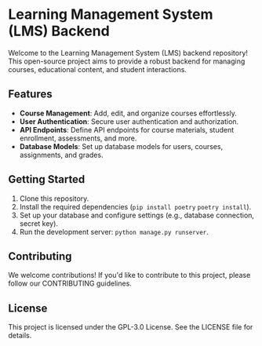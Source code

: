 # Learning Management System (LMS) Backend

Welcome to the Learning Management System (LMS) backend repository! This open-source project aims to provide a robust backend for managing courses, educational content, and student interactions.

## Features

- **Course Management**: Add, edit, and organize courses effortlessly.
- **User Authentication**: Secure user authentication and authorization.
- **API Endpoints**: Define API endpoints for course materials, student enrollment, assessments, and more.
- **Database Models**: Set up database models for users, courses, assignments, and grades.

## Getting Started

1. Clone this repository.
2. Install the required dependencies (`pip install poetry` `poetry install`).
3. Set up your database and configure settings (e.g., database connection, secret key).
4. Run the development server: `python manage.py runserver`.

## Contributing

We welcome contributions! If you'd like to contribute to this project, please follow our CONTRIBUTING guidelines.

## License

This project is licensed under the GPL-3.0 License. See the LICENSE file for details.
